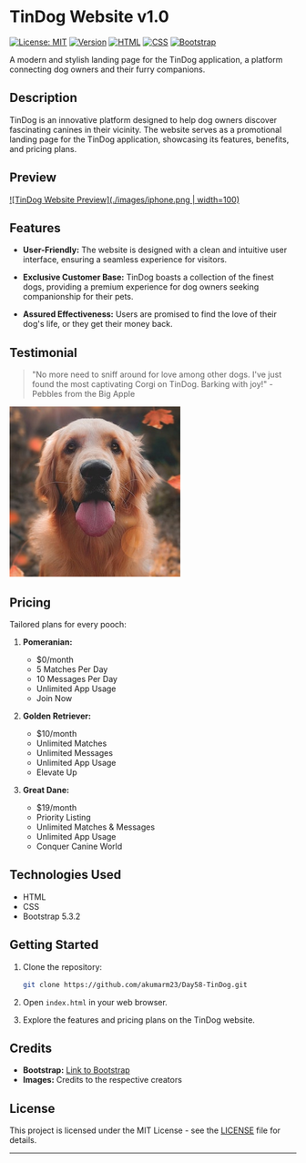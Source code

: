 # TinDog Website v1.0

[![License: MIT](https://img.shields.io/badge/License-MIT-blue.svg)](LICENSE)
[![Version](https://img.shields.io/badge/Version-1.0-brightgreen.svg)](1.0)
[![HTML](https://img.shields.io/badge/HTML-v5.0-orange.svg)](https://www.w3.org/TR/html52/)
[![CSS](https://img.shields.io/badge/CSS-v3.0-purple.svg)](https://www.w3.org/Style/CSS/Overview.en.html)
[![Bootstrap](https://img.shields.io/badge/Bootstrap-v5.3.2-yellow.svg)](https://getbootstrap.com/)

A modern and stylish landing page for the TinDog application, a platform connecting dog owners and their furry companions.

## Description

TinDog is an innovative platform designed to help dog owners discover fascinating canines in their vicinity. The website serves as a promotional landing page for the TinDog application, showcasing its features, benefits, and pricing plans.

## Preview

[![TinDog Website Preview](./images/iphone.png | width=100)](https://akumarm23.github.io/Day58-TinDog/)

## Features

- **User-Friendly:** The website is designed with a clean and intuitive user interface, ensuring a seamless experience for visitors.

- **Exclusive Customer Base:** TinDog boasts a collection of the finest dogs, providing a premium experience for dog owners seeking companionship for their pets.

- **Assured Effectiveness:** Users are promised to find the love of their dog's life, or they get their money back.

## Testimonial

> "No more need to sniff around for love among other dogs. I've just found the most captivating Corgi on TinDog. Barking with joy!" - Pebbles from the Big Apple

![User Testimonial](./images/dog-img.jpg)

## Pricing

Tailored plans for every pooch:

1. **Pomeranian:**
   - $0/month
   - 5 Matches Per Day
   - 10 Messages Per Day
   - Unlimited App Usage
   - Join Now

2. **Golden Retriever:**
   - $10/month
   - Unlimited Matches
   - Unlimited Messages
   - Unlimited App Usage
   - Elevate Up

3. **Great Dane:**
   - $19/month
   - Priority Listing
   - Unlimited Matches & Messages
   - Unlimited App Usage
   - Conquer Canine World

## Technologies Used

- HTML
- CSS
- Bootstrap 5.3.2

## Getting Started

1. Clone the repository:

    ```bash
    git clone https://github.com/akumarm23/Day58-TinDog.git
    ```

2. Open `index.html` in your web browser.

3. Explore the features and pricing plans on the TinDog website.

## Credits

- **Bootstrap:** [Link to Bootstrap](https://getbootstrap.com/)
- **Images:** Credits to the respective creators

## License

This project is licensed under the MIT License - see the [LICENSE](LICENSE) file for details.

---
